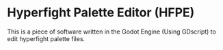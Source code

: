 # Hyperfight Palette Editor (HFPE)
This is a piece of software written in the Godot Engine (Using GDscript) to edit hyperfight palette files.
